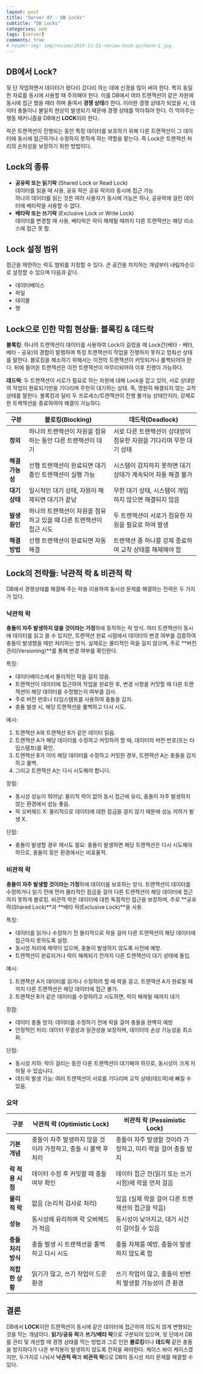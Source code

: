 ```yaml
---  
layout: post  
title: "Server 07 - DB Locks"  
subtitle: "DB Locks"  
categories: web  
tags: [server]   
comments: true   
# header-img: img/review/2019-11-22-review-book-pycharm-1.jpg  
---  
```

  
## DB에서 Lock? 
뒷 단 작업하면서 데이터가 왔다리 갔다리 하는 데에 신경을 많이 써야 한다. 특히 동일한 자료를 동시에 사용할 때 주의해야 한다. 이를 DB에서 여러 트랜잭션이 같은 자원에 동시에 접근 했을 때라 하며 줄여서 **경쟁 상태**라 한다. 이러한 경쟁 상태가 되었을 시, 데이터 충돌이나 불일치 현상이 발생되기 때문에 경쟁 상태를 막아줘야 한다. 이 막아주는 행동 매커니즘을 DB에선 **LOCK**이라 한다.

락은 트랜잭션이 진행되는 동안 특정 데이터를 보호하기 위해 다른 트랜잭션이 그 데이터에 동시에 접근하거나 수정하지 못하게 하는 역할을 맡는다. 즉 Lock은 트랜잭션 처리의 순차성을 보장하기 위한 방법이다.

## Lock의 종류
- **공유락 또는 읽기락** (Shared Lock or Read Lock)  
  데이터를 읽을 때 사용, 공유 락은 공유 락끼라 동시에 접근 가능  
  하나의 데이터를 읽는 것은 여러 사용자가 동시에 가능은 하나, 공유락에 걸린 데이터에 베타락을 사용할 수 없다. 
- **베타락 또는 쓰기락** (Exclusive Lock or Write Lock)  
  데이터를 변경할 때 사용, 베타락은 락이 해제될 때까지 다른 트랜잭션는 해당 리소스에 접근 못 함.
  
## Lock 설정 범위
접근을 제한하는 락도 범위를 지정할 수 있다. 큰 공간을 차지하는 개념부터 내림차순으로 설정할 수 있으며 다음과 같다.
- 데이터베이스
- 파일
- 테이블
- 행

## Lock으로 인한 막힘 현상들: 블록킹 & 데드락
**블록킹**: 하나의 트랜잭션이 데이터를 사용하여 Lock이 걸렸을 때 Lock간(베타 - 베타, 베타 - 공유)의 경합이 발행하여 특정 트랜잭션이 작업을 진행하지 못하고 멈춰선 상태를 말한다. 블로킹을 해소하기 위해서는 이전의 트랜잭션이 커밋되거나 롤백되어야 한다. 뒤에 들어온 트랜잭션은 이전 트랜잭션이 마무리되어야 이후 진행이 가능하다.

**데드락**: 두 트랜잭션이 서로가 필요로 하는 자원에 대해 Lock을 잡고 있어, 서로 상대방의 작업이 완료되기만을 기다리며 무한히 대기하는 상태. 즉, 영원히 해결되지 않는 교착 상태를 말한다. 블록킹과 달리 두 프로세스/트랜잭션이 진행 불가능 상태인지라, 강제로 한 트랙잭션을 종료하여야 해결이 가능하다.

|**구분**|**블로킹(Blocking)**|**데드락(Deadlock)**|
|--------|-------------------|--------------------|
|**정의**|하나의 트랜잭션이 자원을 점유하는 동안 다른 트랜잭션이 대기|서로 다른 트랜잭션이 상대방이 점유한 자원을 기다리며 무한 대기 상태|
|**해결 가능성**|선행 트랜잭션이 완료되면 대기 중인 트랜잭션이 실행 가능|시스템이 감지하지 못하면 대기 상태가 계속되어 자동 해결 불가|
|**대기 상태**| 일시적인 대기 상태, 자원이 해제되면 대기가 끝남|무한 대기 상태, 시스템이 개입하지 않으면 해결되지 않음|
|**발생 원인**| 하나의 트랜잭션이 자원을 점유하고 있을 때 다른 트랜잭션이 접근 시도| 두 트랜잭션이 서로가 점유한 자원을 필요로 하여 발생|
|**해결 방법**| 선행 트랜잭션이 완료되면 자동 해결| 트랜잭션 중 하나를 강제 종료하여 교착 상태를 해제해야 함|

## Lock의 전략들: 낙관적 락 & 비관적 락
DB에서 경쟁상태를 해결해 주는 락을 이용하여 동시성 문제를 해결하는 전략은 두 가지가 있다.

### 낙관적 락

**충돌이 자주 발생하지 않을 것이라는 가정**하에 동작하는 락 방식. 여러 트랜잭션이 동시에 데이터를 읽고 쓸 수 있지만, 트랜잭션 완료 시점에서 데이터의 변경 여부를 검증하여 충돌이 발생했을 때만 처리하는 방식. 실제로는 물리적인 락을 걸지 않으며, 주로 **버전 관리(Versioning)**를 통해 변경 여부를 확인한다.

특징:
- 데이터베이스에서 물리적인 락을 걸지 않음.
- 트랜잭션이 데이터에 접근하여 작업을 완료한 후, 변경 사항을 커밋할 때 다른 트랜잭션이 해당 데이터를 수정했는지 여부를 검사.
- 주로 버전 번호나 타임스탬프를 사용하여 충돌을 감지.
- 충돌 발생 시, 해당 트랜잭션을 롤백하고 다시 시도.

예시:
1. 트랜잭션 A와 트랜잭션 B가 같은 데이터 읽음.
2. 트랜잭션 A가 해당 데이터를 수정하고 커밋하려 할 때, 데이터의 버전 번호(또는 타임스탬프)를 확인.
3. 트랜잭션 B가 이미 해당 데이터를 수정하고 커밋한 경우, 트랜잭션 A는 충돌을 감지하고 롤백.
4. 그리고 트랜잭션 A는 다시 시도해야 합니다.

장점:
- 동시성 성능이 뛰어남: 물리적 락이 없어 동시 접근에 유리, 충돌이 자주 발생하지 않는 환경에서 성능 좋음.
- 락 오버헤드 X: 물리적으로 데이터에 대한 잠금을 걸지 않기 때문에 성능 저하가 발생 X.

단점:
- 충돌이 발생할 경우 재시도 필요: 충돌이 발생하면 해당 트랜잭션은 다시 시도해야 하므로, 충돌이 잦은 환경에서는 비효율적.

### 비관적 락
**충돌이 자주 발생할 것이라는 가정**하에 데이터를 보호하는 방식. 트랜잭션이 데이터를 수정하거나 읽기 전에 먼저 물리적인 잠금을 걸어 다른 트랜잭션이 해당 데이터에 접근하지 못하게 블로킹. 비관적 락은 데이터에 대한 독점적인 접근을 보장하며, 주로 **공유 락(Shared Lock)**과 **배타 락(Exclusive Lock)**을 사용.

특징:
- 데이터를 읽거나 수정하기 전 물리적으로 락을 걸어 다른 트랜잭션이 해당 데이터에 접근하지 못하도록 설정.
- 동시성 처리에 제약이 있으며, 충돌이 발생하지 않도록 사전에 예방.
- 트랜잭션이 완료되거나 락이 해제되기 전까지 다른 트랜잭션이 대기 상태에 돌입.

예시:
1. 트랜잭션 A가 데이터를 읽거나 수정하려 할 때 락을 걸고, 트랜잭션 A가 완료될 때까지 다른 트랜잭션은 해당 데이터에 접근 불가.
2. 트랜잭션 B가 같은 데이터를 수정하려고 시도하면, 락이 해제될 때까지 대기

장점:
- 데이터 충돌 방지: 데이터를 수정하기 전에 락을 걸어 충돌을 완벽히 예방
- 안정적인 처리: 데이터 무결성과 일관성을 보장하며, 데이터의 손상 가능성을 최소화.
  
단점:
- 동시성 저하: 락이 걸리는 동안 다른 트랜잭션이 대기해야 하므로, 동시성이 크게 저하될 수 있습니다.
- 데드락 발생 가능: 여러 트랜잭션이 서로를 기다리며 교착 상태(데드락)에 빠질 수 있음.

### 요약

|**구분**|**낙관적 락 (Optimistic Lock)**|**비관적 락 (Pessimistic Lock)**|
|-----------------|------------------------------------------------------|--------------------------------------------------------|
|**기본 개념**|충돌이 자주 발생하지 않을 것이라 가정하고, 충돌 시 롤백 후 처리| 충돌이 자주 발생할 것이라 가정하고, 미리 락을 걸어 충돌 방지|
|**락 적용 시점**| 데이터 수정 후 커밋할 때 충돌 여부 확인| 데이터 접근 전(읽기 또는 쓰기 시점)에 락을 먼저 걸음|
|**물리적 락**| 없음 (논리적 검사로 처리)| 있음 (실제 락을 걸어 다른 트랜잭션의 접근을 막음)|
|**성능**| 동시성에 유리하며 락 오버헤드가 적음| 동시성이 낮아지고, 대기 시간이 길어질 수 있음|
|**충돌 처리 방식**| 충돌 발생 시 트랜잭션을 롤백하고 다시 시도| 충돌 자체를 예방, 충돌이 발생하지 않도록 함|
|**적합한 상황**| 읽기가 많고, 쓰기 작업이 드문 환경| 쓰기 작업이 많고, 충돌이 빈번히 발생할 가능성이 큰 환경|


## 결론
DB에서 **LOCK**이란 트랜잭션이 동시에 같은 데이터에 접근하여 의도치 않게 변형되는 것을 막는 개념이다. **읽기/공유 락**과 **쓰기/베타 락**으로 구분되어 있으며, 뒷 단에서 DB를 관리 및 개선할 때 경쟁 상태를 막는 방법과 그로 인한 **블로킹**이나 **데드락** 같은 충돌을 방지하다가 나온 부작용이 발생하지 않도록 전략을 짜야한다. 케이스 바이 케이스겠지만, 두가지로 나눠서 **낙관적 락**과 **비관적 락**으로 DB의 동시성 처리 문제를 해결할 수 있다. 